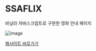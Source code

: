 # SSAFLIX

바닐라 자바스크립트로 구현한 영화 안내 페이지

![image](https://github.com/user-attachments/assets/5f063999-a3f2-4e10-a943-5363c7e4ca41)

<div>
    <a href="https://youtu.be/FHOyQGZ7Fbk?si=BbkwUqKXtkPBbXQA](https://vercel.com/minukhwangs-projects/movie-website-vanilla](https://movie-website-vanilla.vercel.app/">
        웹사이트 바로가기
    </a>
</div>
